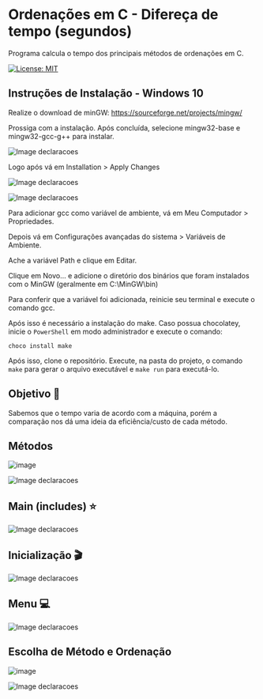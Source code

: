 # Ordenações em C - Difereça de tempo (segundos)
Programa calcula o tempo dos principais métodos de ordenações em C.

[![License: MIT](https://img.shields.io/badge/License-MIT-green.svg)](https://github.com/igorlamoia/C-ordenacoes-tempo/blob/main/LICENSE)


## Instruções de Instalação - Windows 10

Realize o download de minGW: https://sourceforge.net/projects/mingw/

Prossiga com a instalação. Após concluída, selecione mingw32-base e mingw32-gcc-g++ para instalar.

![Image declaracoes](./images/setup-windows-1.PNG)

Logo após vá em Installation > Apply Changes

![Image declaracoes](./images/setup-windows-2.PNG)

![Image declaracoes](./images/setup-windows-3.PNG)


Para adicionar gcc como variável de ambiente, vá em Meu Computador > Propriedades.

Depois vá em Configurações avançadas do sistema > Variáveis de Ambiente.

Ache a variável Path e clique em Editar.

Clique em Novo... e adicione o diretório dos binários que foram instalados com o MinGW (geralmente em C:\MinGW\bin)

Para conferir que a variável foi adicionada, reinicie seu terminal e execute o comando gcc.

Após isso é necessário a instalação do make. Caso possua chocolatey, inicie o `PowerShell` em modo administrador e execute o comando:

```
choco install make
```

Após isso, clone o repositório. Execute, na pasta do projeto, o comando `make` para gerar o arquivo executável e `make run` para executá-lo.

## Objetivo :bookmark_tabs:
 Sabemos que o tempo varia de acordo com a máquina, porém a comparação nos dá uma ideia da eficiência/custo de cada método.
 
 
 ## Métodos
![image](https://user-images.githubusercontent.com/62469164/124341548-82703800-db93-11eb-8336-7e350a728958.png) 

![Image declaracoes](./images/metodos.png)


## Main (includes) :star:
![Image declaracoes](./images/main.png)


## Inicialização :clapper:
![Image declaracoes](./images/inicializacao.png)


## Menu :computer:
![Image declaracoes](./images/menu.png)

## Escolha de Método e Ordenação 
![image](https://user-images.githubusercontent.com/62469164/124341687-79cc3180-db94-11eb-8c51-07ca9bca3f93.png)

![Image declaracoes](./images/escolhas.png)
